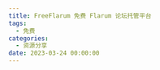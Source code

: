 ```yaml
---
title: FreeFlarum 免费 Flarum 论坛托管平台
tags:
  - 免费
categories:
  - 资源分享
date: 2023-03-24 00:00:00
---
```


> 

<!-- more -->

## 